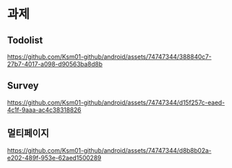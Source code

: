 <h1>과제</h1>

<h2>Todolist</h2>

https://github.com/Ksm01-github/android/assets/74747344/388840c7-27b7-4017-a098-d90563ba8d8b


<h2>Survey</h2>

https://github.com/Ksm01-github/android/assets/74747344/d15f257c-eaed-4c1f-9aaa-ac4c38318826

<h2>멀티페이지</h2>

https://github.com/Ksm01-github/android/assets/74747344/d8b8b02a-e202-489f-953e-62aed1500289

